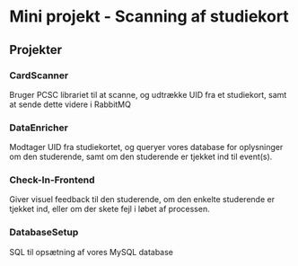 # Mini projekt - Scanning af studiekort

## Projekter

### CardScanner
Bruger PCSC librariet til at scanne, og udtrække UID fra et studiekort, samt at sende dette videre i RabbitMQ

### DataEnricher
Modtager UID fra studiekortet, og queryer vores database for oplysninger om den studerende, samt om den studerende er tjekket ind til event(s).

### Check-In-Frontend
Giver visuel feedback til den studerende, om den enkelte studerende er tjekket ind, eller om der skete fejl i løbet af processen.

### DatabaseSetup
SQL til opsætning af vores MySQL database




